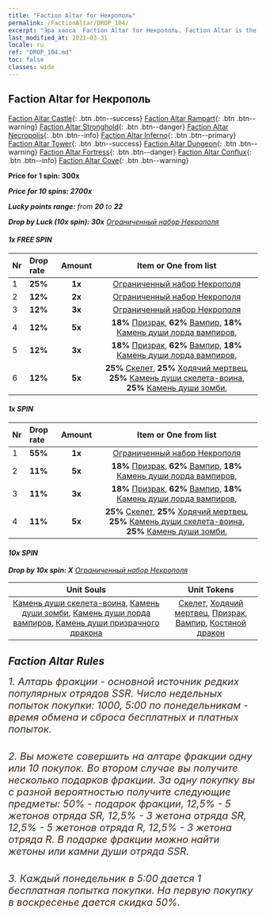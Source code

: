 ```yaml
---
title: "Faction Altar for Некрополь"
permalink: /FactionAltar/DROP_104/
excerpt: "Эра хаоса  Faction Altar for Некрополь. Faction Altar is the primary method for obtaining SSR units from the popular faction. Limited to 1,000 purchases each week. The popular faction changes at 05:00 every Monday. Purchase attempts and free purchase attempts will also reset then."
last_modified_at: 2021-03-31
locale: ru
ref: "DROP_104.md"
toc: false
classes: wide
---
```


##  Faction Altar for **Некрополь**

  [Faction Altar Castle](/ru/FactionAltar/DROP_101/){: .btn .btn--success} [Faction Altar Rampart](/ru/FactionAltar/DROP_102/){: .btn .btn--warning} [Faction Altar Stronghold](/ru/FactionAltar/DROP_103/){: .btn .btn--danger} [Faction Altar Necropolis](/ru/FactionAltar/DROP_104/){: .btn .btn--info} [Faction Altar Inferno](/ru/FactionAltar/DROP_105/){: .btn .btn--primary} [Faction Altar Tower](/ru/FactionAltar/DROP_106/){: .btn .btn--success} [Faction Altar Dungeon](/ru/FactionAltar/DROP_107/){: .btn .btn--warning} [Faction Altar Fortress](/ru/FactionAltar/DROP_108/){: .btn .btn--danger} [Faction Altar Conflux](/ru/FactionAltar/DROP_109/){: .btn .btn--info} [Faction Altar Cove](/ru/FactionAltar/DROP_112/){: .btn .btn--warning} 

  **Price for 1 spin: 300x** <i class="fas fa-gem"/>

  **Price for 10 spins: 2700x** <i class="fas fa-gem"/>

  **Lucky points range:** from **20** to **22**

  **Drop by Luck (10x spin): 30x** [Ограниченный набор Некрополя](/ru/Items/con_2102/)

####  1x FREE SPIN 

  |    Nr    |  Drop rate  |  Amount   |   Item or One from list  |
  |:---------|:------------|:---------:|:------------------------:|
  | 1 | **25%** | **1x** | [Ограниченный набор Некрополя](/ru/Items/con_2102/) |
  | 2 | **12%** | **2x** | [Ограниченный набор Некрополя](/ru/Items/con_2102/) |
  | 3 | **12%** | **3x** | [Ограниченный набор Некрополя](/ru/Items/con_2102/) |
  | 4 | **12%** | **5x** |  **18%** [Призрак](/ru/Items/unt_210/),  **62%** [Вампир](/ru/Items/unt_211/),  **18%** [Камень души лорда вампиров](/ru/Items/unt_300/),  |
  | 5 | **12%** | **3x** |  **18%** [Призрак](/ru/Items/unt_210/),  **62%** [Вампир](/ru/Items/unt_211/),  **18%** [Камень души лорда вампиров](/ru/Items/unt_300/),  |
  | 6 | **12%** | **5x** |  **25%** [Скелет](/ru/Items/unt_208/),  **25%** [Ходячий мертвец](/ru/Items/unt_209/),  **25%** [Камень души скелета-воина](/ru/Items/unt_297/),  **25%** [Камень души зомби](/ru/Items/unt_298/),  |


####  1x SPIN 

  |    Nr    |  Drop rate  |  Amount   |   Item or One from list  |
  |:---------|:------------|:---------:|:------------------------:|
  | 1 | **55%** | **1x** | [Ограниченный набор Некрополя](/ru/Items/con_2102/) |
  | 2 | **11%** | **5x** |  **18%** [Призрак](/ru/Items/unt_210/),  **62%** [Вампир](/ru/Items/unt_211/),  **18%** [Камень души лорда вампиров](/ru/Items/unt_300/),  |
  | 3 | **11%** | **3x** |  **18%** [Призрак](/ru/Items/unt_210/),  **62%** [Вампир](/ru/Items/unt_211/),  **18%** [Камень души лорда вампиров](/ru/Items/unt_300/),  |
  | 4 | **11%** | **5x** |  **25%** [Скелет](/ru/Items/unt_208/),  **25%** [Ходячий мертвец](/ru/Items/unt_209/),  **25%** [Камень души скелета-воина](/ru/Items/unt_297/),  **25%** [Камень души зомби](/ru/Items/unt_298/),  |


####  10x SPIN 

  **Drop by 10x spin: X** [Ограниченный набор Некрополя](/ru/Items/con_2102/)

  |    Unit Souls    |  Unit Tokens  |
  |:----------------:|:-------------:|
  | [Камень души скелета-воина](/ru/Items/unt_297/), [Камень души зомби](/ru/Items/unt_298/), [Камень души лорда вампиров](/ru/Items/unt_300/), [Камень души призрачного дракона](/ru/Items/unt_303/) | [Скелет](/ru/Items/unt_208/), [Ходячий мертвец](/ru/Items/unt_209/), [Призрак](/ru/Items/unt_210/), [Вампир](/ru/Items/unt_211/), [Костяной дракон](/ru/Items/unt_214/) |



## Faction Altar Rules

  <span style="color: #3c2a1e;font-size:20px">1. Алтарь фракции - основной источник редких популярных отрядов SSR. Число недельных попыток покупки: 1000, 5:00 по понедельникам - время обмена и сброса бесплатных и платных попыток.</span><br/>

<br/>  <span style="color: #3c2a1e;font-size:20px">2. Вы можете совершить на алтаре фракции одну или 10 покупок. Во втором случае вы получите несколько подарков фракции. За одну покупку вы с разной вероятностью получите следующие предметы: 50% - подарок фракции, 12,5% - 5 жетонов отряда SR, 12,5% - 3 жетона отряда SR, 12,5% - 5 жетонов отряда R, 12,5% - 3 жетона отряда R. В подарке фракции можно найти жетоны или камни души отряда SSR.</span>

<br/>  <span style="color: #3c2a1e;font-size:20px">3. Каждый понедельник в 5:00 дается 1 бесплатная попытка покупки. На первую покупку в воскресенье дается скидка 50%.</span><br/>

<br/>